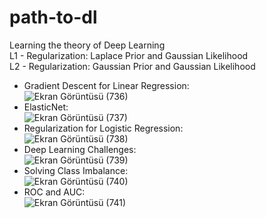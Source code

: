 # path-to-dl  
Learning the theory of Deep Learning  
L1 - Regularization: Laplace Prior and Gaussian Likelihood  
L2 - Regularization: Gaussian Prior and Gaussian Likelihood
* Gradient Descent for Linear Regression:  
![Ekran Görüntüsü (736)](https://user-images.githubusercontent.com/43791867/212533164-e28b4ce1-f6d9-4f8a-86f8-a6a85257546e.png)  
* ElasticNet:  
![Ekran Görüntüsü (737)](https://user-images.githubusercontent.com/43791867/212533695-cd1a0c8d-3a0c-47ea-ba41-f1952b8f3172.png)  
* Regularization for Logistic Regression:  
![Ekran Görüntüsü (738)](https://user-images.githubusercontent.com/43791867/214398222-48b99ebe-95e9-4cb2-a48f-55c9a5bbb7d5.png)  
* Deep Learning Challenges:  
![Ekran Görüntüsü (739)](https://user-images.githubusercontent.com/43791867/214999906-5f363f44-637a-4d07-9f9a-e18e1f5211b1.png)  
* Solving Class Imbalance:  
![Ekran Görüntüsü (740)](https://user-images.githubusercontent.com/43791867/215000330-e9af8783-29bc-4e66-96e2-a99c6171f524.png)  
* ROC and AUC:  
![Ekran Görüntüsü (741)](https://user-images.githubusercontent.com/43791867/215000803-0afab982-7015-44fe-b61e-15f865d4adb3.png)



